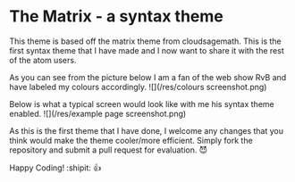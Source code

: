 
# The Matrix - a syntax theme

This theme is based off the matrix theme from cloudsagemath.  This is the first syntax theme that I have made and I now want to share it with the rest of the atom users.


As you can see from the picture below I am a fan of the web show RvB and have labeled my colours accordingly.
![](/res/colours screenshot.png)

Below is what a typical screen would look like with me his syntax theme enabled.
![](/res/example page screenshot.png)

As this is the first theme that I have done, I welcome any changes that you think would make the theme cooler/more efficient.  Simply fork the repository and submit a pull request for evaluation. :smiling_imp:

Happy Coding! :shipit: :+1:
